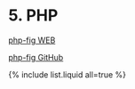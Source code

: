 # 5. PHP

[php-fig WEB](https://www.php-fig.org/)

[php-fig GitHub](https://github.com/php-fig)

{% include list.liquid all=true %}
